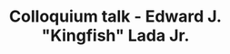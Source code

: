 ---
name: Edward J. "Kingfish" Lada Jr.
position: President and Chief Executive Officer at Goodwill
title: Colloquium talk - Edward J. "Kingfish" Lada Jr.
date_coll: Thursday, November 10th 2022, 2 PM ET / 8 PM WAT / 8 PM CET
bio: Ed Lada is president and CEO of Goodwill Keystone Area, a 74-year-old non-profit social enterprise serving 22 counties, employing over 1500 people, and serving thousands of people a year. Ed is recognized throughout the Goodwill movement for his work to revolutionize the traditional nonprofit by utilizing powerful technologies like robotics, artificial intelligence by way of computer vision machine learning, and virtual and augmented reality. During his stint as CEO of the Goodwill of Western Missouri and Eastern Kansas, Ed created the Artemis Initiative in Kansas City, a first-of-its-kind workforce development training institute designed to empower the workforce of tomorrow by preparing job seekers on emerging technologies. Ed continues to grow Goodwill's tremendous legacy by leveraging technologies to augment the human experience, not replace it, and to create truly integrated and inclusive work environments. Ed is passionate about giving those who are disenfranchised a head start in an increasingly evolving technological world and, in doing so, creating a pathway to generational wealth and breaking the cycle of poverty.
talktitle: Goodwill and A.I. A chat about workforce development for the future and modernizing a 100-year-old brand
talkapstract: Ed "Kingfish" Lada, Jr., President and CEO for Goodwill Keystone Area and Goodwill Keystone Area Foundation in Central and Southeastern PA, discusses how A.I. (in particular computer vision machine learning), has been explored within his non-profit organizations to modernize operations while also creating pathways to the future of workforce development. Goodwill is a $7b federated non-profits in North America that are the original social enterprise. In this session, Ed will share his journey doing R&D, Goodwill's path forward, and why it is imperative that the technology is viewed as an augmentation of the human experience, not the replacement of the human experience.
description: Edward J. "Kingfish" Lada Jr. - Goodwill and A.I. A chat about workforce development for the future and modernizing a 100-year-old brand
season: Fall 2022
active: 0
image: "/assets/colloquium/edlata.jpg"
link: https://www.linkedin.com/in/edwardlada
youtube_link: ""
---